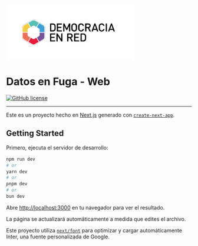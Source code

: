 ![Header](public/header-doc.png)

# Datos en Fuga - Web

[![GitHub license](https://img.shields.io/github/license/DemocraciaEnRed/leyesabiertas-notifier)](https://github.com/DemocraciaEnRed/leyesabiertas-notifier/blob/master/LICENSE)

---


Este es un proyecto hecho en [Next.js](https://nextjs.org/) generado con [`create-next-app`](https://github.com/vercel/next.js/tree/canary/packages/create-next-app).

## Getting Started

Primero, ejecuta el servidor de desarrollo:

```bash
npm run dev
# or
yarn dev
# or
pnpm dev
# or
bun dev
```

Abre [http://localhost:3000](http://localhost:3000) en tu navegador para ver el resultado.

La página se actualizará automáticamente a medida que edites el archivo.

Este proyecto utiliza [`next/font`](https://nextjs.org/docs/basic-features/font-optimization) para optimizar y cargar automáticamente Inter, una fuente personalizada de Google.